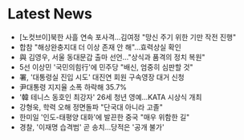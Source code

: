 # Latest News
-  [노컷브이]북한 사흘 연속 포사격…김여정 "망신 주기 위한 기만 작전 진행"
-  합참 "해상완충지대 더 이상 존재 안 해"…효력상실 확인
-  與 김영우, 서울 동대문갑 출마 선언…"상식과 품격의 정치 복원"
-  5선 이상민 '국민의힘行'에 민주당 "배신, 엄중히 심판할 것"
-  署, '대통령실 진입 시도' 대진연 회원 구속영장 대거 신청
-  尹대통령 지지율 소폭 하락해 35.7%
-  '韓 테니스 동호인 최강자' 26세 청년 영예…KATA 시상식 개최
-  강형욱, 학력 오해 정면돌파 "단국대 아니라 고졸"
-  한미일 '인도-태평양 대화'에 발끈한 중국 "매우 위함한 길"
-  경찰, '이재명 습격범' 곧 송치…당적은 '공개 불가'
